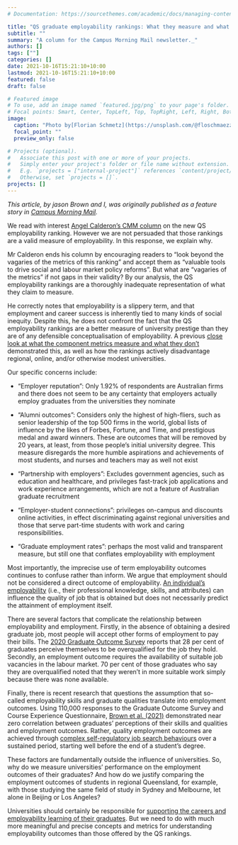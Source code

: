 ```yaml
---
# Documentation: https://sourcethemes.com/academic/docs/managing-content/

title: "QS graduate employability rankings: What they measure and what they don’t"
subtitle: ""
summary: "A column for the Campus Morning Mail newsletter._"
authors: []
tags: [""]
categories: []
date: 2021-10-16T15:21:10+10:00
lastmod: 2021-10-16T15:21:10+10:00
featured: false
draft: false

# Featured image
# To use, add an image named `featured.jpg/png` to your page's folder.
# Focal points: Smart, Center, TopLeft, Top, TopRight, Left, Right, BottomLeft, Bottom, BottomRight.
image:
  caption: "Photo by[Florian Schmetz](https://unsplash.com/@floschmaezz)on[Unsplash](https://unsplash.com/photos/fbCtFV3FkfE)"
  focal_point: ""
  preview_only: false

# Projects (optional).
#   Associate this post with one or more of your projects.
#   Simply enter your project's folder or file name without extension.
#   E.g. `projects = ["internal-project"]` references `content/project/deep-learning/index.md`.
#   Otherwise, set `projects = []`.
projects: []
---
```


_This article, by jason Brown and I, was originally published as a feature story in [Campus Morning Mail](https://campusmorningmail.com.au/news/qs-graduate-employability-rankings-what-they-measure-and-what-they-dont/)._

We read with interest [Angel Calderon’s CMM column](https://campusmorningmail.com.au/news/the-new-qs-employability-ranking/) on the new QS employability ranking. However we are not persuaded that those rankings are a valid measure of employability. In this response, we explain why.

Mr Calderon ends his column by encouraging readers to “look beyond the vagaries of the metrics of this ranking” and accept them as “valuable tools to drive social and labour market policy reforms”. But what are “vagaries of the metrics” if not gaps in their validity? By our analysis, the QS employability rankings are a thoroughly inadequate representation of what they claim to measure.

He correctly notes that employability is a slippery term, and that employment and career success is inherently tied to many kinds of social inequity. Despite this, he does not confront the fact that the QS employability rankings are a better measure of university prestige than they are of any defensible conceptualisation of employability.  A previous [close look at what the component metrics measure and what they don’t](https://www.linkedin.com/pulse/qs-graduate-employability-rankings-what-measure-dont-michael-healy/) demonstrated this, as well as how the rankings actively disadvantage regional, online, and/or otherwise modest universities.

Our specific concerns include:

-   “Employer reputation”: Only 1.92% of respondents are Australian firms and there does not seem to be any certainty that employers actually employ graduates from the universities they nominate

-   “Alumni outcomes”: Considers only the highest of high-fliers, such as senior leadership of the top 500 firms in the world, global lists of influence by the likes of Forbes, Fortune, and Time, and prestigious medal and award winners. These are outcomes that will be removed by 20 years, at least, from those people’s initial university degree. This measure disregards the more humble aspirations and achievements of most students, and nurses and teachers may as well not exist

-   “Partnership with employers”: Excludes government agencies, such as education and healthcare, and privileges fast-track job applications and work experience arrangements, which are not a feature of Australian graduate recruitment

-   “Employer-student connections”: privileges on-campus and discounts online activities, in effect discriminating against regional universities and those that serve part-time students with work and caring responsibilities.

-   “Graduate employment rates”: perhaps the most valid and transparent measure, but still one that conflates employability with employment

Most importantly, the imprecise use of term employability outcomes continues to confuse rather than inform. We argue that employment should not be considered a direct outcome of employability. [An individual’s employability](https://campusmorningmail.com.au/news/the-new-graduate-capability-how-to-think-for-a-living-employability-redefined/) (i.e., their professional knowledge, skills, and attributes) can influence the quality of job that is obtained but does not necessarily predict the attainment of employment itself.

There are several factors that complicate the relationship between employability and employment. Firstly, in the absence of obtaining a desired graduate job, most people will accept other forms of employment to pay their bills. The [2020 Graduate Outcome Survey](https://www.qilt.edu.au/surveys/graduate-outcomes-survey-(gos)) reports that 28 per cent of graduates perceive themselves to be overqualified for the job they hold. Secondly, an employment outcome requires the availability of suitable job vacancies in the labour market. 70 per cent of those graduates who say they are overqualified noted that they weren’t in more suitable work simply because there was none available.

Finally, there is recent research that questions the assumption that so-called employability skills and graduate qualities translate into employment outcomes. Using 110,000 responses to the Graduate Outcome Survey and Course Experience Questionnaire, [Brown et al. (2021)](https://link.springer.com/article/10.1007/s10775-021-09477-0) demonstrated near zero correlation between graduates’ perceptions of their skills and qualities and employment outcomes. Rather, quality employment outcomes are achieved through [complex self-regulatory job search behaviours](https://psycnet.apa.org/doiLanding?doi=10.1037%2Fapl0000675) over a sustained period, starting well before the end of a student’s degree.

These factors are fundamentally outside the influence of universities. So, why do we measure universities’ performance on the employment outcomes of their graduates? And how do we justify comparing the employment outcomes of students in regional Queensland, for example, with those studying the same field of study in Sydney and Melbourne, let alone in Beijing or Los Angeles?

Universities should certainly be responsible for [supporting the careers and employability learning of their graduates](https://campusmorningmail.com.au/news/careers-and-employability-learning-we-need-a-more-integrated-pedagogy/). But we need to do with much more meaningful and precise concepts and metrics for understanding employability outcomes than those offered by the QS rankings.
